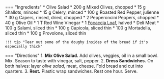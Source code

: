 === "Ingredients"
    * Olive Salad
        * 200 g Mixed Olives, chopped
        * 15 g Shallots, minced
        * 15 g Celery, minced
        * 100 g Roasted Red Pepper, julienne
        * 30 g Capers, rinsed, dried, chopped
        * 2 Pepperoncini Peppers, chopped
        * 40 g Olive Oil
        * 1 T Red Wine Vinegar
    * 1 [Focaccia Loaf](../breads/dry-yeast-breads/focaccia.md), halved
    * Deli Meat
        * 100 g Salami, sliced thin
        * 100 g Capicola, sliced thin
        * 100 g Mortadella, sliced thin
        * 100 g Provolone, sliced thin

    !!! tip "Tear out some of the doughy insides of the bread if it's especially thick"

=== "Directions"
    1. **Mix Olive Salad.** Add olives, veggies, oil in a small bowl. Mix. Season to taste with vinegar, salt, pepper.
    2. **Dress Sandwiches.** On both halves: layer *olive salad*, meat, cheese. Fold bread and cut into quarters.
    3. **Rest.** Plastic wrap sandwiches. Rest one hour. Serve.

[^1]:
    Royer, Blake. ["Classic Muffaletta Sandwich Recipe."](https://www.seriouseats.com/recipes/2010/09/dinner-tonight-muffaletta-sandwich.html) *Serious Eats.* 16 September 2010.
